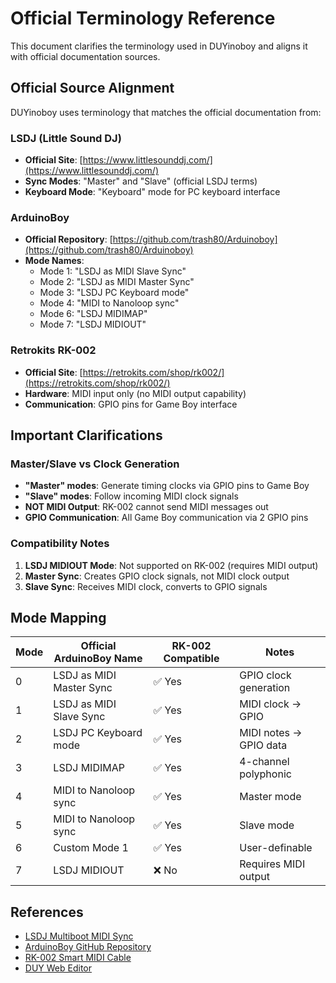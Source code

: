 # Official Terminology Reference

This document clarifies the terminology used in DUYinoboy and aligns it with official documentation sources.

## Official Source Alignment

DUYinoboy uses terminology that matches the official documentation from:

### LSDJ (Little Sound DJ)
- **Official Site**: [https://www.littlesounddj.com/](https://www.littlesounddj.com/)
- **Sync Modes**: "Master" and "Slave" (official LSDJ terms)
- **Keyboard Mode**: "Keyboard" mode for PC keyboard interface

### ArduinoBoy
- **Official Repository**: [https://github.com/trash80/Arduinoboy](https://github.com/trash80/Arduinoboy)
- **Mode Names**: 
  - Mode 1: "LSDJ as MIDI Slave Sync"
  - Mode 2: "LSDJ as MIDI Master Sync"
  - Mode 3: "LSDJ PC Keyboard mode"
  - Mode 4: "MIDI to Nanoloop sync"
  - Mode 6: "LSDJ MIDIMAP"
  - Mode 7: "LSDJ MIDIOUT"

### Retrokits RK-002
- **Official Site**: [https://retrokits.com/shop/rk002/](https://retrokits.com/shop/rk002/)
- **Hardware**: MIDI input only (no MIDI output capability)
- **Communication**: GPIO pins for Game Boy interface

## Important Clarifications

### Master/Slave vs Clock Generation
- **"Master" modes**: Generate timing clocks via GPIO pins to Game Boy
- **"Slave" modes**: Follow incoming MIDI clock signals
- **NOT MIDI Output**: RK-002 cannot send MIDI messages out
- **GPIO Communication**: All Game Boy communication via 2 GPIO pins

### Compatibility Notes
1. **LSDJ MIDIOUT Mode**: Not supported on RK-002 (requires MIDI output)
2. **Master Sync**: Creates GPIO clock signals, not MIDI clock output
3. **Slave Sync**: Receives MIDI clock, converts to GPIO signals

## Mode Mapping

| Mode | Official ArduinoBoy Name | RK-002 Compatible | Notes |
|------|--------------------------|-------------------|-------|
| 0 | LSDJ as MIDI Master Sync | ✅ Yes | GPIO clock generation |
| 1 | LSDJ as MIDI Slave Sync | ✅ Yes | MIDI clock → GPIO |
| 2 | LSDJ PC Keyboard mode | ✅ Yes | MIDI notes → GPIO data |
| 3 | LSDJ MIDIMAP | ✅ Yes | 4-channel polyphonic |
| 4 | MIDI to Nanoloop sync | ✅ Yes | Master mode |
| 5 | MIDI to Nanoloop sync | ✅ Yes | Slave mode |
| 6 | Custom Mode 1 | ✅ Yes | User-definable |
| 7 | LSDJ MIDIOUT | ❌ No | Requires MIDI output |

## References

- [LSDJ Multiboot MIDI Sync](https://littlesounddj.fandom.com/wiki/Multiboot_MIDI_Sync)
- [ArduinoBoy GitHub Repository](https://github.com/trash80/Arduinoboy)
- [RK-002 Smart MIDI Cable](https://retrokits.com/shop/rk002/)
- [DUY Web Editor](https://duy.retrokits.com/)
